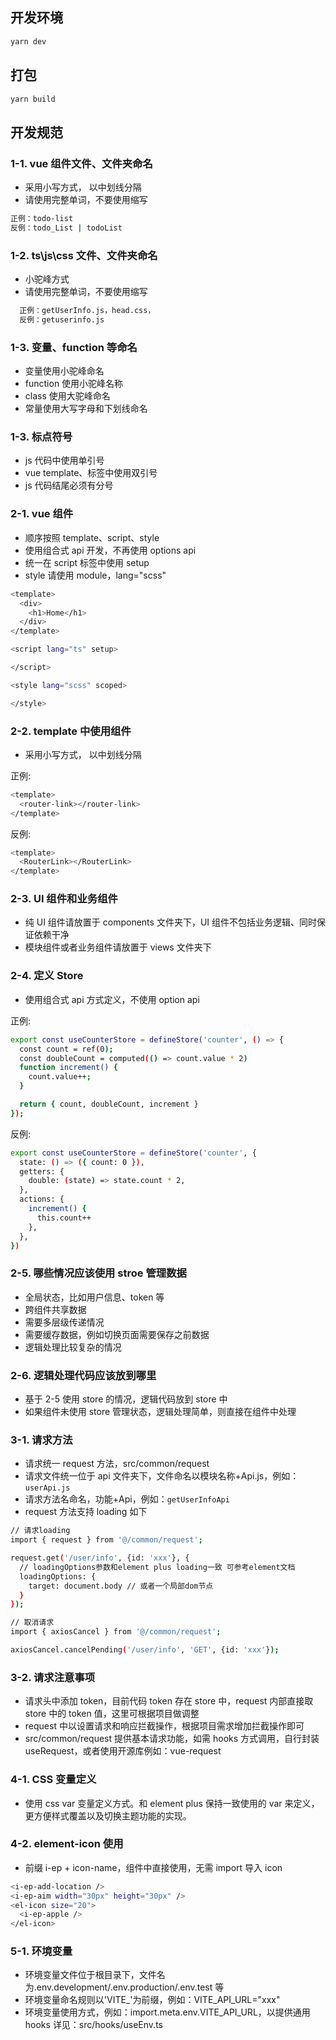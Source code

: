 ## 开发环境

```sh
yarn dev
```

## 打包

```sh
yarn build
```

## 开发规范

### 1-1. vue 组件文件、文件夹命名

- 采用小写方式， 以中划线分隔
- 请使用完整单词，不要使用缩写

```sh
正例：todo-list
反例：todo_List | todoList
```

### 1-2. ts\js\css 文件、文件夹命名

- 小驼峰方式
- 请使用完整单词，不要使用缩写

```sh
  正例：getUserInfo.js，head.css，
  反例：getuserinfo.js
```

### 1-3. 变量、function 等命名

- 变量使用小驼峰命名
- function 使用小驼峰名称
- class 使用大驼峰命名
- 常量使用大写字母和下划线命名

### 1-3. 标点符号

- js 代码中使用单引号
- vue template、标签中使用双引号
- js 代码结尾必须有分号

### 2-1. vue 组件

- 顺序按照 template、script、style
- 使用组合式 api 开发，不再使用 options api
- 统一在 script 标签中使用 setup
- style 请使用 module，lang="scss"

```sh
<template>
  <div>
    <h1>Home</h1>
  </div>
</template>

<script lang="ts" setup>

</script>

<style lang="scss" scoped>

</style>

```

### 2-2. template 中使用组件

- 采用小写方式， 以中划线分隔

正例:

```sh
<template>
  <router-link></router-link>
</template>
```

反例:

```sh
<template>
  <RouterLink></RouterLink>
</template>
```

### 2-3. UI 组件和业务组件

- 纯 UI 组件请放置于 components 文件夹下，UI 组件不包括业务逻辑、同时保证依赖干净
- 模块组件或者业务组件请放置于 views 文件夹下

### 2-4. 定义 Store

- 使用组合式 api 方式定义，不使用 option api

正例:

```sh
export const useCounterStore = defineStore('counter', () => {
  const count = ref(0);
  const doubleCount = computed(() => count.value * 2)
  function increment() {
    count.value++;
  }

  return { count, doubleCount, increment }
});
```

反例:

```sh
export const useCounterStore = defineStore('counter', {
  state: () => ({ count: 0 }),
  getters: {
    double: (state) => state.count * 2,
  },
  actions: {
    increment() {
      this.count++
    },
  },
})
```

### 2-5. 哪些情况应该使用 stroe 管理数据

- 全局状态，比如用户信息、token 等
- 跨组件共享数据
- 需要多层级传递情况
- 需要缓存数据，例如切换页面需要保存之前数据
- 逻辑处理比较复杂的情况

### 2-6. 逻辑处理代码应该放到哪里

- 基于 2-5 使用 store 的情况，逻辑代码放到 store 中
- 如果组件未使用 store 管理状态，逻辑处理简单，则直接在组件中处理

### 3-1. 请求方法

- 请求统一 request 方法，src/common/request
- 请求文件统一位于 api 文件夹下，文件命名以模块名称+Api.js，例如：`userApi.js`
- 请求方法名命名，功能+Api，例如：`getUserInfoApi`
- request 方法支持 loading 如下

```sh
// 请求loading
import { request } from '@/common/request';

request.get('/user/info', {id: 'xxx'}, {
  // loadingOptions参数和element plus loading一致 可参考element文档
  loadingOptions: {
    target: document.body // 或者一个局部dom节点
  }
});

// 取消请求
import { axiosCancel } from '@/common/request';

axiosCancel.cancelPending('/user/info', 'GET', {id: 'xxx'});

```

### 3-2. 请求注意事项

- 请求头中添加 token，目前代码 token 存在 store 中，request 内部直接取 store 中的 token 值，这里可根据项目做调整
- request 中以设置请求和响应拦截操作，根据项目需求增加拦截操作即可
- src/common/request 提供基本请求功能，如需 hooks 方式调用，自行封装 useRequest，或者使用开源库例如：vue-request

### 4-1. CSS 变量定义

- 使用 css var 变量定义方式。和 element plus 保持一致使用的 var 来定义，更方便样式覆盖以及切换主题功能的实现。

### 4-2. element-icon 使用

- 前缀 i-ep + icon-name，组件中直接使用，无需 import 导入 icon

```sh
<i-ep-add-location />
<i-ep-aim width="30px" height="30px" />
<el-icon size="20">
  <i-ep-apple />
</el-icon>
```

### 5-1. 环境变量

- 环境变量文件位于根目录下，文件名为.env.development/.env.production/.env.test 等
- 环境变量命名规则以'VITE\_'为前缀，例如：VITE_API_URL="xxx"
- 环境变量使用方式，例如：import.meta.env.VITE_API_URL，以提供通用 hooks 详见：src/hooks/useEnv.ts
